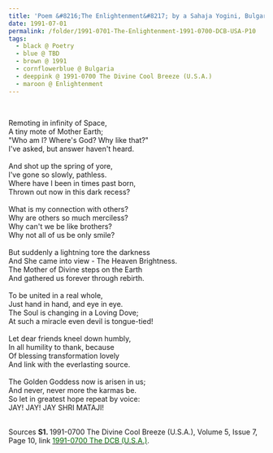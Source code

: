 ```yaml
---
title: 'Poem &#8216;The Enlightenment&#8217; by a Sahaja Yogini, Bulgaria from the 1991-0700 The Divine Cool Breeze (U.S.A.), Volume 5, Issue 6, Page 10'
date: 1991-07-01
permalink: /folder/1991-0701-The-Enlightenment-1991-0700-DCB-USA-P10
tags:
  - black @ Poetry
  - blue @ TBD
  - brown @ 1991
  - cornflowerblue @ Bulgaria 
  - deeppink @ 1991-0700 The Divine Cool Breeze (U.S.A.)
  - maroon @ Enlightenment   
---
```


<br>

<p>
Remoting in infinity of Space,<br>
A tiny mote of Mother Earth;<br>
"Who am l? Where's God? Why like that?"<br>
I've asked, but answer haven't heard.<br>
<br>
And shot up the spring of yore,<br>
l've gone so slowly, pathless.<br>
Where have I been in times past born,<br>
Thrown out now in this dark recess?<br>
<br>
What is my connection with others?<br>
Why are others so much merciless?<br>
Why can't we be like brothers?<br>
Why not all of us be only smile?<br>
<br>
But suddenly a lightning tore the darkness<br>
And She came into view - The Heaven Brightness.<br>
The Mother of Divine steps on the Earth<br>
And gathered us forever through rebirth.<br>
<br>
To be united in a real whole,<br>
Just hand in hand, and eye in eye.<br>
The Soul is changing in a Loving Dove;<br>
At such a miracle even devil is tongue-tied!<br>
<br>
Let dear friends kneel down humbly,<br>
In all humility to thank, because<br>
Of blessing transformation lovely<br>
And link with the everlasting source.<br>
<br>
The Golden Goddess now is arisen in us;<br>
And never, never more the karmas be.<br>
So let in greatest hope repeat by voice:<br>
JAY! JAY! JAY SHRI MATAJI!<br>
</p>

<br>

<wave-list>
<list-title color="DarkSeaGreen" width="40">Sources</list-title>
  <list-item color="BlanchedAlmond"  width="280"><b>S1. </b> 1991-0700 The Divine Cool Breeze (U.S.A.), Volume 5, Issue 7, Page 10, link <a href="https://b286c762-1c9b-468d-afbf-9f039b298299.usrfiles.com/ugd/b286c7_dd718c4c11c04f1d87294fd5256ee850.pdf"><font color="DarkGreen">1991-0700 The DCB (U.S.A.)</font></a>.</list-item>
</wave-list>